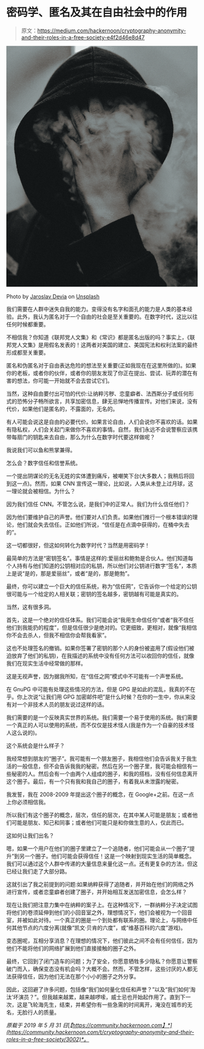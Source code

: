 # 密码学、匿名及其在自由社会中的作用

> 原文：<https://medium.com/hackernoon/cryptography-anonymity-and-their-roles-in-a-free-society-e4f2d46e8d47>

![](img/74789d1d40f5cb1c28e8e47eaaef9f43.png)

Photo by [Jaroslav Devia](https://unsplash.com/@jarosphoto?utm_source=unsplash&utm_medium=referral&utm_content=creditCopyText) on [Unsplash](https://unsplash.com/search/photos/anonymous?utm_source=unsplash&utm_medium=referral&utm_content=creditCopyText)

我们需要在人群中迷失自我的能力。变得没有名字和面孔的能力是人类的基本经验。此外，我认为匿名对于一个自由的社会是至关重要的。在数字时代，这比以往任何时候都重要。

不相信我？你知道《联邦党人文集》和《常识》都是匿名出版的吗？事实上，《联邦党人文集》是用假名发表的！这两者对美国的建立、美国宪法和权利法案的最终形成都至关重要。

匿名和伪匿名对于自由表达危险的想法至关重要(正如我现在在这里所做的)。如果你的老板，或者你的伙伴，或者你的朋友发现了你正在提出、尝试、玩弄的潜在有害的想法，你可能一开始就不会去尝试它们。

当然，这种自由要付出可怕的代价:让纳粹污秽、恋童癖者、法西斯分子或任何形式的恐怖分子畅所欲言，共享加密信息，肆无忌惮地传播宣传。对他们来说，没有代价，如果他们是匿名的，不露面的，无名的。

有人可能会说这是自由的必要代价。如果言论自由，人们会说你不喜欢的话。如果有隐私权，人们会关起门来做你不喜欢的事情。自然，我们永远不会说警察应该携带每扇门的钥匙来去自由，那么为什么在数字时代要这样做呢？

我说我们可以鱼和熊掌兼得。

怎么会？数字信任和信誉系统。

一个提出阴谋论的无名无姓的实体遭到痛斥，被嘲笑下台(大多数人；我稍后将回到这一点)。然而，如果 CNN 宣传这一理论，比如说，人类从未登上过月球，这一理论就会被相信。为什么？

因为我们信任 CNN。不管怎么说，是我们中的正常人。我们为什么信任他们？

因为他们要维护自己的声誉。他们要对人们负责。如果他们推行一个根本错误的理论，他们就会失去信任。正如他们所说，“信任是在点滴中获得的，在桶中失去的”。

这一切都很好，但这如何转化为数字时代？当然是用密码学！

最简单的方法是“密钥签名”。事情是这样的:爱丽丝和鲍勃是合伙人。他们知道每个人持有与他们知道的公钥相对应的私钥，所以他们对公钥进行数字“签名”，本质上是说“是的，那是爱丽丝”，或者“是的，那是鲍勃”。

最终，你可以建立一个巨大的信任系统，称为“信任网”，它告诉你一个给定的公钥很可能与一个给定的人相关联；密钥的签名越多，密钥越有可能是真实的。

当然，这有很多洞。

首先，这是一个绝对的信任体系。我们可能会说“我用生命信任你”或者“我不信任他们到我能扔的程度”，但是信任很少是绝对的。它更细致，更相对，就像“我相信你不会去杀人，但我不相信你会帮我看家”。

这也不处理签名的撤销。如果你签署了密钥的那个人的身份被盗用了(假设他们被迫放弃了他们的私钥)，在我描述的系统中没有任何方法可以收回你的信任，就像我们在现实生活中经常做的那样。

这是无视声誉，因为据我所知，在“信任之网”模式中不可能有一个声誉系统。

在 GnuPG 中可能有处理这些情况的方法，但是 GPG 是如此的混乱，我真的不在乎。你上次说“让我们用 GPG 加密邮件吧”是什么时候？在你的一生中，你从来没有对一个非技术人员的朋友说过这样的话。

我们需要的是一个反映真实世界的系统。我们需要一个易于使用的系统。我们需要一个真正的人可以使用的系统，而不仅仅是技术怪人(我是作为一个自豪的技术怪人这么说的)。

这个系统会是什么样子？

我经常想到朋友的“圈子”。我可能有一个朋友圈子，我相信他们会告诉我关于我生活的一般信息，但不会告诉我我的秘密。然后在另一个圈子里，我可能会相信有一些秘密的人。然后会有一个由两个人组成的圈子，和我的搭档，没有任何信息离开这个圈子。最后，有一个只有我和我自己的圈子，有着我从未泄露的秘密。

我发誓，我在 2008-2009 年提出这个圈子的概念，在 Google+之前。在这一点上你必须相信我。

所以我们有这个圈子的概念，层次，信任的层次，在其中某人可能是朋友；或者他们可能是朋友、知己和同事；或者他们可能只是和你做生意的人，仅此而已。

这如何让我们出名？

嗯，如果一个用户在他们的圈子里建立了一个追随者，他们可能会从一个圈子“提升”到另一个圈子。他们可能会获得信任！这是一个映射到现实生活的简单概念。我们可以通过这个人群中传递的大量信息来量化这一点。还有更复杂的方法，但这已经让我们走了大部分路。

这就引出了我之前提到的问题:如果纳粹获得了追随者，并开始在他们的网络之外进行宣传，或者恋童癖者创建了圈子，并开始相互发送加密信息，会怎么样？

现在让我们把注意力集中在纳粹的案子上。在这种情况下，一群纳粹分子决定试图将他们的卷须延伸到他们的小回音室之外，理想情况下，他们会被视为一个回音室，并被如此对待。一个真正的圈是一个到处都有联系的圈。理论上，与网络中任何其他节点的六度分离(就像“凯文·贝肯的六度”，或“维基百科的六度”游戏)。

变态圈呢，互相分享消息？在理想的情况下，他们彼此之间不会有任何信任，因为他们不能将他们的网络扩展到他们直接接触的圈子之外。

最终，它回到了闭门造车的问题；为了安全，你愿意牺牲多少隐私？你愿意让警察破门而入，确保变态没有机会吗？大概不会。然而，不管怎样，这些讨厌的人都无法获得信任，因为他们无法在那个小小的圈子之外分享。

因此，这回避了许多问题，包括像“我们如何量化信任和声誉？”以及“我们如何‘淘汰’坏演员？”。但我越来越累，越来越啰嗦，威士忌也开始起作用了。直到下一次，这是飞轮海先生，结束，并希望你有一些急需的时间离开，淹没在城市的无名，无脸行人的质量。

*原载于 2019 年 5 月 31 日*[*【https://community.hackernoon.com】*](https://community.hackernoon.com/t/cryptography-anonymity-and-their-roles-in-a-free-society/3002)*。*
